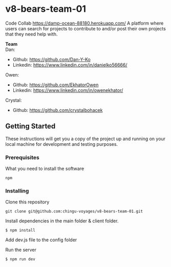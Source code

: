 # v8-bears-team-01
Code Collab https://damp-ocean-88180.herokuapp.com/
A platform where users can search for projects to contribute to and/or post their own projects that they need help with.

**Team**  
Dan:
* Github: https://github.com/Dan-Y-Ko  
* Linkedin: https://www.linkedin.com/in/danielko56666/

Owen:  
* Github: https://github.com/EkhatorOwen  
* Linkedin: https://www.linkedin.com/in/owenekhator/  

Crystal:  
* Github: https://github.com/crystalbohacek

## Getting Started

These instructions will get you a copy of the project up and running on your local machine for development and testing purposes. 

### Prerequisites

What you need to install the software 

```
npm
```

### Installing

Clone this repository

```
git clone git@github.com:chingu-voyages/v8-bears-team-01.git
```

Install dependencies in the main folder & client folder.

```
$ npm install
```

Add dev.js file to the config folder

Run the server

```
$ npm run dev
```

